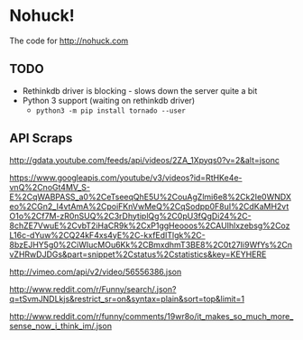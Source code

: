 # Nohuck!

The code for http://nohuck.com

## TODO

- Rethinkdb driver is blocking - slows down the server quite a bit
- Python 3 support (waiting on rethinkdb driver)
    - `python3 -m pip install tornado --user`


## API Scraps

http://gdata.youtube.com/feeds/api/videos/2ZA_1Xpyqs0?v=2&alt=jsonc

https://www.googleapis.com/youtube/v3/videos?id=RtHKe4e-vnQ%2CnoGt4MV_S-E%2CqWABPASS_a0%2CeTseeqQhE5U%2CouAgZlmi6e8%2Ck2Ie0WNDXeo%2CGn2_I4vtAmA%2CpoiFKnVwMeQ%2CqSodpp0F8uI%2CdKaMH2vtO1o%2Cf7M-zR0nSUQ%2C3rDhytiplQg%2C0pU3fQgDi24%2C-8chZE7VwuE%2CvbT2iHaCR9k%2CxP1ggHeooos%2CAUIhlxzebsg%2CozL16c-dYuw%2CQ24kF4xs4yE%2C-kxfEdITlgk%2C-8bzEJHY5g0%2CiWIucMOu6Kk%2CBmxdhmT3BE8%2C0t27Ii9WfYs%2CnvZHRwDJDGs&part=snippet%2Cstatus%2Cstatistics&key=KEYHERE

http://vimeo.com/api/v2/video/56556386.json

http://www.reddit.com/r/Funny/search/.json?q=tSvmJNDLkjs&restrict_sr=on&syntax=plain&sort=top&limit=1

http://www.reddit.com/r/funny/comments/19wr8o/it_makes_so_much_more_sense_now_i_think_im/.json



